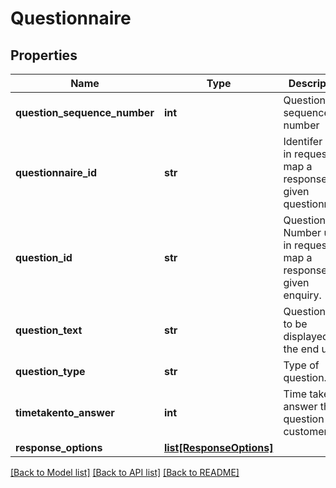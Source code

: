 # Questionnaire

## Properties
Name | Type | Description | Notes
------------ | ------------- | ------------- | -------------
**question_sequence_number** | **int** | Question sequence number | [optional] 
**questionnaire_id** | **str** | Identifer used in request to map a response to a given questionnaire. | [optional] 
**question_id** | **str** | Question Number used in request to map a response to a given enquiry. | [optional] 
**question_text** | **str** | Question text to be displayed to the end user. | [optional] 
**question_type** | **str** | Type of question. | [optional] 
**timetakento_answer** | **int** | Time taken to answer this question by customer. | [optional] 
**response_options** | [**list[ResponseOptions]**](ResponseOptions.md) |  | [optional] 

[[Back to Model list]](../README.md#documentation-for-models) [[Back to API list]](../README.md#documentation-for-api-endpoints) [[Back to README]](../README.md)

